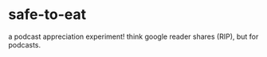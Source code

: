 # safe-to-eat

a podcast appreciation experiment! think google reader shares (RIP), but for podcasts.